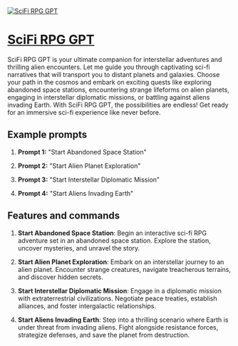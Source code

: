 [![SciFi RPG GPT](https://files.oaiusercontent.com/file-pqHZxZDwHKRH97HlwExnuK2o?se=2123-10-17T10%3A57%3A17Z&sp=r&sv=2021-08-06&sr=b&rscc=max-age%3D31536000%2C%20immutable&rscd=attachment%3B%20filename%3D6256b21d-a96d-423e-99c5-00e35d1c65cf.png&sig=nTplZrkLMi%2Beg/f/kontyFUfhLkjWa5FxmaxUnyljZk%3D)](https://chat.openai.com/g/g-SDBtk6AeA-scifi-rpg-gpt)

# [SciFi RPG GPT](https://chat.openai.com/g/g-SDBtk6AeA-scifi-rpg-gpt)

SciFi RPG GPT is your ultimate companion for interstellar adventures and thrilling alien encounters. Let me guide you through captivating sci-fi narratives that will transport you to distant planets and galaxies. Choose your path in the cosmos and embark on exciting quests like exploring abandoned space stations, encountering strange lifeforms on alien planets, engaging in interstellar diplomatic missions, or battling against aliens invading Earth. With SciFi RPG GPT, the possibilities are endless! Get ready for an immersive sci-fi experience like never before.

## Example prompts

1. **Prompt 1:** "Start Abandoned Space Station"

2. **Prompt 2:** "Start Alien Planet Exploration"

3. **Prompt 3:** "Start Interstellar Diplomatic Mission"

4. **Prompt 4:** "Start Aliens Invading Earth"

## Features and commands

1. **Start Abandoned Space Station**: Begin an interactive sci-fi RPG adventure set in an abandoned space station. Explore the station, uncover mysteries, and unravel the story.

2. **Start Alien Planet Exploration**: Embark on an interstellar journey to an alien planet. Encounter strange creatures, navigate treacherous terrains, and discover hidden secrets.

3. **Start Interstellar Diplomatic Mission**: Engage in a diplomatic mission with extraterrestrial civilizations. Negotiate peace treaties, establish alliances, and foster intergalactic relationships.

4. **Start Aliens Invading Earth**: Step into a thrilling scenario where Earth is under threat from invading aliens. Fight alongside resistance forces, strategize defenses, and save the planet from destruction.
